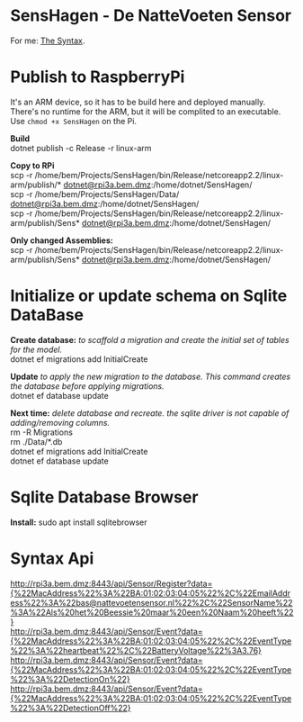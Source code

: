 # SensHagen - De NatteVoeten Sensor
For me: [The Syntax](https://help.github.com/articles/basic-writing-and-formatting-syntax).

# Publish to RaspberryPi 
It's an ARM device, so it has to be build here and deployed manually. <br />
There's no runtime for the ARM, but it will be complited to an executable. Use `chmod +x SensHagen` on the Pi.

**Build** <br />
dotnet publish -c Release -r linux-arm

**Copy to RPi** <br />
scp -r /home/bem/Projects/SensHagen/bin/Release/netcoreapp2.2/linux-arm/publish/* dotnet@rpi3a.bem.dmz:/home/dotnet/SensHagen/ 
<br /> 
scp -r /home/bem/Projects/SensHagen/Data/ dotnet@rpi3a.bem.dmz:/home/dotnet/SensHagen/
<br /> 
scp -r /home/bem/Projects/SensHagen/bin/Release/netcoreapp2.2/linux-arm/publish/Sens* dotnet@rpi3a.bem.dmz:/home/dotnet/SensHagen/

**Only changed Assemblies:** <br />
scp -r /home/bem/Projects/SensHagen/bin/Release/netcoreapp2.2/linux-arm/publish/Sens* dotnet@rpi3a.bem.dmz:/home/dotnet/SensHagen/

# Initialize or update schema on Sqlite DataBase
**Create database:** *to scaffold a migration and create the initial set of tables for the model.* 
<br /> 
dotnet ef migrations add InitialCreate 

**Update** *to apply the new migration to the database. This command creates the database before applying migrations.* 
<br /> 
dotnet ef database update 

**Next time:** *delete database and recreate. the sqlite driver is not capable of adding/removing columns.* 
<br />
rm -R Migrations 
<br />
rm ./Data/*.db 
<br />
dotnet ef migrations add InitialCreate 
<br />
dotnet ef database update 

# Sqlite Database Browser
**Install:** sudo apt install sqlitebrowser

# Syntax Api
http://rpi3a.bem.dmz:8443/api/Sensor/Register?data={%22MacAddress%22%3A%22BA:01:02:03:04:05%22%2C%22EmailAddress%22%3A%22bas@nattevoetensensor.nl%22%2C%22SensorName%22%3A%22Als%20het%20Beessie%20maar%20een%20Naam%20heeft%22}
<br />
http://rpi3a.bem.dmz:8443/api/Sensor/Event?data={%22MacAddress%22%3A%22BA:01:02:03:04:05%22%2C%22EventType%22%3A%22heartbeat%22%2C%22BatteryVoltage%22%3A3.76}
<br />
http://rpi3a.bem.dmz:8443/api/Sensor/Event?data={%22MacAddress%22%3A%22BA:01:02:03:04:05%22%2C%22EventType%22%3A%22DetectionOn%22}
<br />
http://rpi3a.bem.dmz:8443/api/Sensor/Event?data={%22MacAddress%22%3A%22BA:01:02:03:04:05%22%2C%22EventType%22%3A%22DetectionOff%22}

